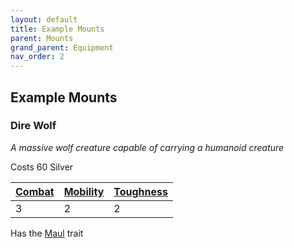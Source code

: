 ```yaml
---
layout: default
title: Example Mounts
parent: Mounts
grand_parent: Equipment
nav_order: 2
---
```

## Example Mounts

### Dire Wolf
*A massive wolf creature capable of carrying a humanoid creature*

Costs 60 Silver

| [Combat](Mounts#Combat) | [Mobility](Mounts#Mobility) | [Toughness](Mounts#Toughness) |
| ----------------------- | --------------------------- | ----------------------------- |
| 3                       | 2                           | 2                             | 

Has the [Maul](Creature-Traits#Maul) trait